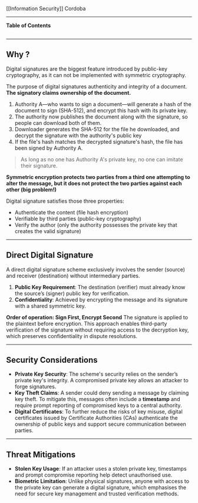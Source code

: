 [[Information Security]]
Cordoba
****
**Table of Contents**
```table-of-contents
```

****
## Why ?

Digital signatures are the biggest feature introduced by public-key cryptography, as it can not be implemented with symmetric cryptography.

The purpose of digital signatures authenticity and integrity of a document. **The signatory claims ownership of the document.**
1. Authority A—who wants to sign a document—will generate a hash of the document to sign (SHA-512), and encrypt this hash with its private key.
2. The authority now publishes the document along with the signature, so people can download both of them. 
3. Downloader generates the SHA-512 for the file he downloaded, and decrypt the signature with the authority's public key
4. If the file's hash matches the decrypted signature's hash, the file has been signed by Authority A.
> As long as no one has Authority A's private key, no one can imitate their signature.

**Symmetric encryption protects two parties from a third one attempting to alter the message, but it does not protect the two parties against each other (big problem!)**

Digital signature satisfies those three properties:
- Authenticate the content (file hash encryption)
- Verifiable by third parties (public-key cryptography)
- Verify the author (only the authority possesses the private key that creates the valid signature)


****
## Direct Digital Signature

A direct digital signature scheme exclusively involves the sender (source) and receiver (destination) without intermediary parties.
1. **Public Key Requirement**: The destination (verifier) must already know the source’s (signer) public key for verification.
2. **Confidentiality**: Achieved by encrypting the message and its signature with a shared symmetric key.


**Order of operation: Sign First, Encrypt Second**
The signature is applied to the plaintext before encryption. This approach enables third-party verification of the signature without requiring access to the decryption key, which preserves confidentiality in dispute resolutions.


****
## Security Considerations

- **Private Key Security**: The scheme's security relies on the sender’s private key's integrity. A compromised private key allows an attacker to forge signatures.
- **Key Theft Claims**: A sender could deny sending a message by claiming key theft. To mitigate this, messages often include a **timestamp** and require prompt reporting of compromised keys to a central authority.
- **Digital Certificates**: To further reduce the risks of key misuse, digital certificates issued by Certificate Authorities (CAs) authenticate the ownership of public keys and support secure communication between parties.


****
## Threat Mitigations

- **Stolen Key Usage**: If an attacker uses a stolen private key, timestamps and prompt compromise reporting help detect unauthorised use.
- **Biometric Limitation**: Unlike physical signatures, anyone with access to the private key can generate a digital signature, which emphasises the need for secure key management and trusted verification methods.

